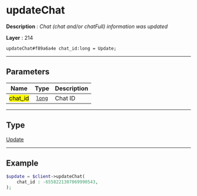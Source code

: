 # updateChat

**Description** : *Chat \(chat and/or chatFull\) information was updated*

**Layer** : 214

```tl
updateChat#f89a6a4e chat_id:long = Update;
```

---

## Parameters

| Name | Type | Description |
| :---: | :---: | :--- |
| <mark>chat_id</mark> | [`long`](type/long) | Chat ID |

---

## Type

[Update](type/Update)

---

## Example

```php
$update = $client->updateChat(
	chat_id : -6558221307069990543,
);
```